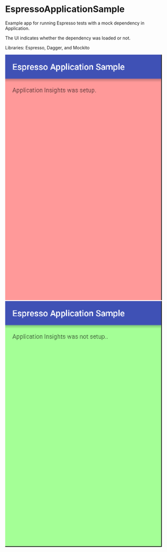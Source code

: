 # EspressoApplicationSample

Example app for running Espresso tests with a mock dependency in Application.

The UI indicates whether the dependency was loaded or not.

Libraries: Espresso, Dagger, and Mockito

![Dependency Loaded](/screenshots/dependency-loaded.png) ![Dependency Not Loaded](/screenshots/dependency-not-loaded.png) 
